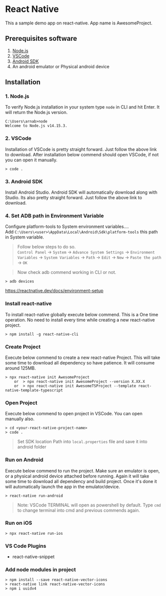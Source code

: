 # React Native
This a sample demo app on react-native. App name is AwesomeProject.

## Prerequisites software
1. [Node.js](https://nodejs.org/en/)
2. [VSCode](https://code.visualstudio.com/download)
3. [Android SDK](https://developer.android.com/studio)
4. An android emulator or Physical android device

## Installation
### 1. Node.js
To verify Node.js installation in your system type `node` in CLI and hit Enter. It will return the Node.js version.
```CLI
C:\Users\arnab>node
Welcome to Node.js v14.15.3.
```
### 2. VSCode
Installation of VSCode is pretty straight forward. Just follow the above link to download. After installation below commend should open VSCode, if not you can open it manually.
```CLI
> code .
```
### 3. Android SDK
Install Android Studio. Android SDK will automatically download along with Studio. Its also pretty straight forward. Just follow the above link to download.
### 4. Set ADB path in Environment Variable
Configure platform-tools to System environment variables....    
Add `C:\Users\<user>\AppData\Local\Android\Sdk\platform-tools` this path in System variable.
>Follow below steps to do so.   
`Control Panel` -> `System` -> `Advance System Settings` -> `Environment Variables` -> `System Variables` -> `Path` -> `Edit` -> `New` -> `Paste the path` -> `OK`  

>Now check adb commend working in CLI or not.
```CLI
> adb devices
```
https://reactnative.dev/docs/environment-setup

### Install react-native
To install react-native globally execute below commend. This is a One time operation. No need to install every time while creating a new react-native project.
```CLI
> npm install -g react-native-cli
```
### Create Project
Execute below commend to create a new react-native Project. This will take some time to download all dependency so have patience. It will consume around 125MB.
```
> npx react-native init AwesomeProject
    or  > npx react-native init AwesomeProject --version X.XX.X
    or  > npx react-native init AwesomeTSProject --template react-native-template-typescript
```
### Open Project
Execute below commend to open project in VSCode. You can open manually also.
```
> cd <your-react-native-project-name>
> code .
```
> Set SDK location Path into `local.properties` file and save it into android folder
### Run on Android
Execute below commend to run the project. Make sure an emulator is open, or a physical android device attached before running. Again it will take some time to download all dependency and build project. Once it's done it will automatically launch the app in the emulator/device.
```CLI
> react-native run-android
```
> Note: VSCode TERMINAL will open as powershell by default. Type `cmd` to change terminal into cmd and previous commends again.
### Run on iOS
```CLI
> npx react-native run-ios
```
### VS Code Plugins
* react-native-snippet

### Add node modules in project
```CLI
> npm install --save react-native-vector-icons
> react-native link react-native-vector-icons
> npm i uuidv4
```
